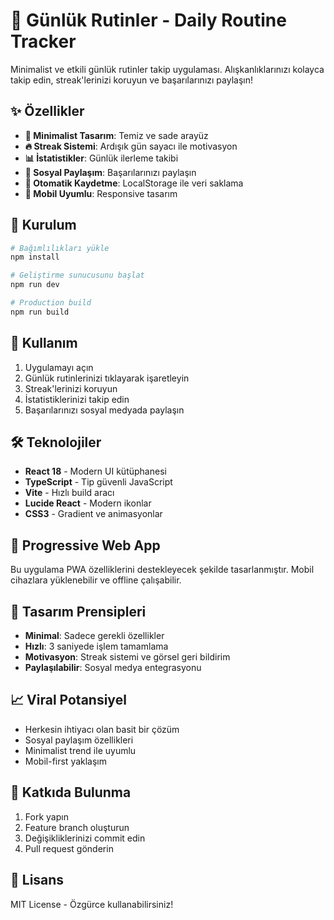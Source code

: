 # 🌟 Günlük Rutinler - Daily Routine Tracker

Minimalist ve etkili günlük rutinler takip uygulaması. Alışkanlıklarınızı kolayca takip edin, streak'lerinizi koruyun ve başarılarınızı paylaşın!

## ✨ Özellikler

- **📱 Minimalist Tasarım**: Temiz ve sade arayüz
- **🔥 Streak Sistemi**: Ardışık gün sayacı ile motivasyon
- **📊 İstatistikler**: Günlük ilerleme takibi
- **🚀 Sosyal Paylaşım**: Başarılarınızı paylaşın
- **💾 Otomatik Kaydetme**: LocalStorage ile veri saklama
- **📱 Mobil Uyumlu**: Responsive tasarım

## 🚀 Kurulum

```bash
# Bağımlılıkları yükle
npm install

# Geliştirme sunucusunu başlat
npm run dev

# Production build
npm run build
```

## 🎯 Kullanım

1. Uygulamayı açın
2. Günlük rutinlerinizi tıklayarak işaretleyin
3. Streak'lerinizi koruyun
4. İstatistiklerinizi takip edin
5. Başarılarınızı sosyal medyada paylaşın

## 🛠️ Teknolojiler

- **React 18** - Modern UI kütüphanesi
- **TypeScript** - Tip güvenli JavaScript
- **Vite** - Hızlı build aracı
- **Lucide React** - Modern ikonlar
- **CSS3** - Gradient ve animasyonlar

## 📱 Progressive Web App

Bu uygulama PWA özelliklerini destekleyecek şekilde tasarlanmıştır. Mobil cihazlara yüklenebilir ve offline çalışabilir.

## 🎨 Tasarım Prensipleri

- **Minimal**: Sadece gerekli özellikler
- **Hızlı**: 3 saniyede işlem tamamlama
- **Motivasyon**: Streak sistemi ve görsel geri bildirim
- **Paylaşılabilir**: Sosyal medya entegrasyonu

## 📈 Viral Potansiyel

- Herkesin ihtiyacı olan basit bir çözüm
- Sosyal paylaşım özellikleri
- Minimalist trend ile uyumlu
- Mobil-first yaklaşım

## 🤝 Katkıda Bulunma

1. Fork yapın
2. Feature branch oluşturun
3. Değişikliklerinizi commit edin
4. Pull request gönderin

## 📄 Lisans

MIT License - Özgürce kullanabilirsiniz!